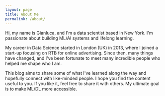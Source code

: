 ```yaml
---
layout: page
title: About Me
permalink: /about/
---
```


Hi, my name is Gianluca, and I'm a data scientist based in New York. I'm passionate about building ML/AI systems and lifelong learning.

My career in Data Science started in London (UK) in 2013, where I joined a start-up focusing on RTB for online advertising. Since then, many things have changed, and I've been fortunate to meet many incredible people who helped me shape who I am.

This blog aims to share some of what I've learned along the way and hopefully connect with like-minded people. I hope you find the content useful to you. If you like it, feel free to share it with others. My ultimate goal is to make ML/DL more accessible.
